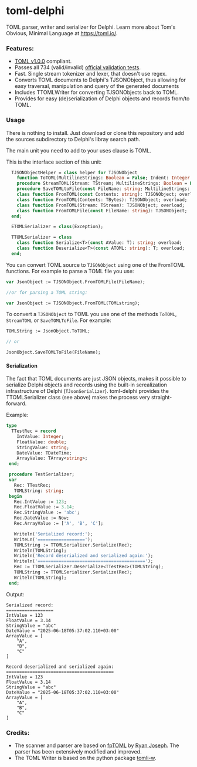 # toml-delphi

TOML parser, writer and serializer for Delphi. Learn more about Tom's Obvious, Minimal Language at https://toml.io/.

###  Features:
 - [TOML v1.0.0](https://toml.io/en/v1.0.0) compliant.
 - Passes all 734 (valid/invalid) [official validation tests](https://github.com/toml-lang/toml-test).
 - Fast. Single stream tokenizer and lexer, that doesn't use regex.
 - Converts TOML documents to Delphi's TJSONObject, thus allowing for easy traversal, manipulation and query of the generated documents
 - Includes TTOMLWriter for converting TJSONObjects back to TOML.
 - Provides for easy (de)serialization of Delphi objects and records from/to TOML.
 
### Usage

There is nothing to install.  Just download or clone this repository and add the sources subdirectory to Delphi's libray search path.

The main unit you need to add to your uses clause is TOML.

This is the interface section of this unit:

```pascal
  TJSONObjectHelper = class helper for TJSONObject
    function ToTOML(MultilineStrings: Boolean = False; Indent: Integer = 4): string;
    procedure StreamTOML(Stream: TStream; MultilineStrings: Boolean = False; Indent: Integer = 4);
    procedure SaveTOMLtoFile(const FileName: string; MultilineStrings: Boolean = False; Indent: Integer = 4);
    class function FromTOML(const Contents: string): TJSONObject; overload;
    class function FromTOML(Contents: TBytes): TJSONObject; overload;
    class function FromTOML(Stream: TStream): TJSONObject; overload;
    class function FromTOMLFile(const FileName: string): TJSONObject;
  end;

  ETOMLSerializer = class(Exception);

  TTOMLSerializer = class
    class function Serialize<T>(const AValue: T): string; overload;
    class function Deserialize<T>(const ATOML: string): T; overload;
  end;
```
You can convert TOML source to `TJSONObject` using one of the FromTOML functions.  For example to parse a TOML file you use:

```pascal
var JsonObject := TJSONObject.FromTOMLFile(FileName);

//or for parsing a TOML string:

var JsonObject := TJSONObject.FromTOML(TOMLstring);
```

To convert a `TJSONObject` to TOML you use one of the methods `ToTOML`, `StreamTOML` or `SaveTOMLToFile`.  For example:

```pascal
TOMLString := JsonObject.ToTOML;

// or

JsonObject.SaveTOMLToFile(FileName);
```
#### Serialization

The fact that TOML documents are just JSON objects, makes it possible to serialize Delphi objects and records using the built-in serealization infrastructure of Delphi (`TJsonSerializer`). toml-delphi provides the TTOMLSerializer class (see above) makes the process very straight-forward.  

Example:

```pascal
type
  TTestRec = record
    IntValue: Integer;
    FloatValue: double;
    StringValue: string;
    DateValue: TDateTime;
    ArrayValue: TArray<string>;
 end;

 procedure TestSerializer;
 var
   Rec: TTestRec;
   TOMLString: string;
 begin
   Rec.IntValue := 123;
   Rec.FloatValue := 3.14;
   Rec.StringValue := 'abc';
   Rec.DateValue := Now;
   Rec.ArrayValue := ['A', 'B', 'C'];

   Writeln('Serialized record:');
   WriteLn('==================');
   TOMLString := TTOMLSerializer.Serialize(Rec);
   Writeln(TOMLString);
   Writeln('Record deserialized and serialized again:');
   Writeln('=========================================');
   Rec := TTOMLSerializer.Deserialize<TTestRec>(TOMLString);
   TOMLString := TTOMLSerializer.Serialize(Rec);
   Writeln(TOMLString);
 end;
 ```

Output:

```
Serialized record:
==================
IntValue = 123
FloatValue = 3.14
StringValue = "abc"
DateValue = "2025-06-18T05:37:02.110+03:00"
ArrayValue = [
    "A",
    "B",
    "C"
]

Record deserialized and serialized again:
=========================================
IntValue = 123
FloatValue = 3.14
StringValue = "abc"
DateValue = "2025-06-18T05:37:02.110+03:00"
ArrayValue = [
    "A",
    "B",
    "C"
]
```

### Credits:
- The scanner and parser are based on [fpTOML](https://github.com/genericptr/fpTOML) by [Ryan Joseph](https://github.com/genericptr).  The parser has been extensively modified and improved.
- The TOML Writer is based on the python package [tomli-w](https://github.com/hukkin/tomli-w).